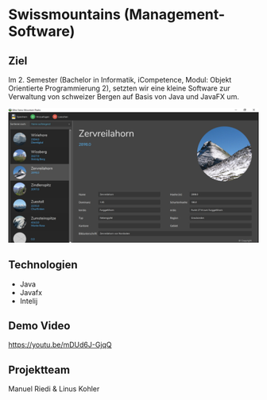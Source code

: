 # Swissmountains (Management-Software)

## Ziel
Im 2. Semester (Bachelor in Informatik, iCompetence, Modul: Objekt Orientierte Programmierung 2), setzten wir eine kleine Software zur Verwaltung von schweizer Bergen auf Basis von Java und JavaFX um. 

![Screenshot Swissmoutain Allication](Screenshot.jpg)

## Technologien
- Java
- Javafx
- Intelij

## Demo Video
https://youtu.be/mDUd6J-GjqQ

## Projektteam
Manuel Riedi & Linus Kohler

